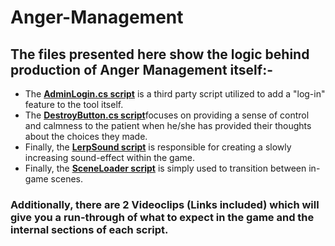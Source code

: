 # Anger-Management
## The files presented here show the logic behind production of Anger Management itself:-
* The [**AdminLogin.cs script**](AdminLogin.cs) is a third party script utilized to add a "log-in" feature to the tool itself.
* The [**DestroyButton.cs script**](DestroyButton.cs)focuses on providing a sense of control and calmness to the patient when he/she has provided their thoughts about the choices they made.
* Finally, the [**LerpSound script**](LerpSound.cs) is responsible for creating a slowly increasing sound-effect within the game.
* Finally, the [**SceneLoader script**](SceneLoader.cs) is simply used to transition between in-game scenes.

### Additionally, there are 2 Videoclips (Links included) which will give you a run-through of what to expect in the game and the internal sections of each script.
